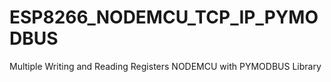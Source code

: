 # ESP8266_NODEMCU_TCP_IP_PYMODBUS
Multiple Writing and Reading Registers NODEMCU with PYMODBUS Library 
